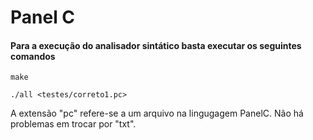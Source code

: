 # Panel C

#### Para a execução do analisador sintático basta executar os seguintes comandos
```{sh}
make
```
```{sh}
./all <testes/correto1.pc>
```
A extensão "pc" refere-se a um arquivo na lingugagem PanelC. Não há problemas em trocar por "txt".
